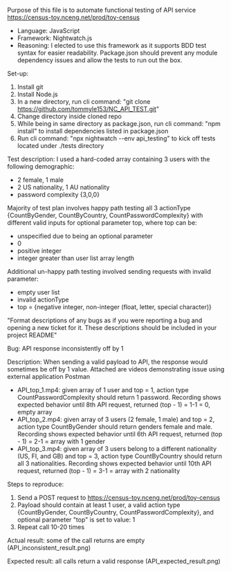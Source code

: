 Purpose of this file is to automate functional testing of API service https://census-toy.nceng.net/prod/toy-census

* Language: JavaScript
* Framework: Nightwatch.js
* Reasoning: I elected to use this framework as it supports BDD test syntax for easier readability.
Package.json should prevent any module dependency issues and allow the tests to run out the box.

Set-up:
1. Install git
2. Install Node.js
3. In a new directory, run cli command: "git clone https://github.com/tommyle153/NC_API_TEST.git"
4. Change directory inside cloned repo
5. While being in same directory as package.json, run cli command: "npm install" to install dependencies listed in package.json
6. Run cli command: "npx nightwatch --env api_testing" to kick off tests located under ./tests directory

Test description:
I used a hard-coded array containing 3 users with the following demographic:
* 2 female, 1 male
* 2 US nationality, 1 AU nationality
* password complexity {3,0,0}

Majority of test plan involves happy path testing all 3 actionType {CountByGender, CountByCountry, CountPasswordComplexity} with different valid inputs for optional parameter top, where top can be:
* unspecified due to being an optional parameter
* 0
* positive integer
* integer greater than user list array length

Additional un-happy path testing involved sending requests with invalid parameter:
* empty user list
* invalid actionType
* top = {negative integer, non-integer (float, letter, special character)}



"Format descriptions of any bugs as if you were reporting a bug and opening a new ticket for it. 
These descriptions should be included in your project README"

Bug: API response inconsistently off by 1

Description: When sending a valid payload to API, the response would sometimes be off by 1 value.
Attached are videos demonstrating issue using external application Postman
* API_top_1.mp4: given array of 1 user and top = 1, action type CountPasswordComplexity should return 1 password. Recording shows expected behavior until 8th API request, returned (top - 1) = 1-1 = 0, empty array
* API_top_2.mp4: given array of 3 users (2 female, 1 male) and top = 2, action type CountByGender should return genders female and male. Recording shows expected behavior until 6th API request, returned (top - 1) = 2-1 = array with 1 gender
* API_top_3.mp4: given array of 3 users belong to a different nationality (US, FI, and GB) and top = 3, action type CountByCountry should return all 3 nationalities. Recording shows expected behavior until 10th API request, returned (top - 1) = 3-1 = array with 2 nationality

Steps to reproduce:
1. Send a POST request to https://census-toy.nceng.net/prod/toy-census
2. Payload should contain at least 1 user, a valid action type {CountByGender, CountByCountry, CountPasswordComplexity}, and optional parameter "top" is set to value: 1
3. Repeat call 10-20 times

Actual result: some of the call returns are empty (API_inconsistent_result.png)

Expected result: all calls return a valid response (API_expected_result.png)